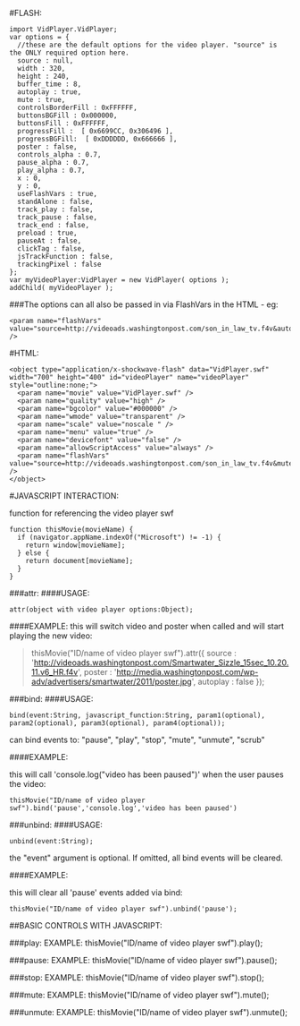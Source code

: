 #FLASH:

    import VidPlayer.VidPlayer;
    var options = {
      //these are the default options for the video player. "source" is the ONLY required option here.
      source : null,
      width : 320,
      height : 240,
      buffer_time : 8,
      autoplay : true,
      mute : true,
      controlsBorderFill : 0xFFFFFF,
      buttonsBGFill : 0x000000,
      buttonsFill : 0xFFFFFF,
      progressFill :  [ 0x6699CC, 0x306496 ],
      progressBGFill:  [ 0xDDDDDD, 0x666666 ],
      poster : false,
      controls_alpha : 0.7,
      pause_alpha : 0.7,
      play_alpha : 0.7,
      x : 0,
      y : 0,
      useFlashVars : true,
      standAlone : false,
      track_play : false,
      track_pause : false,
      track_end : false,
      preload : true,
      pauseAt : false,
      clickTag : false,
      jsTrackFunction : false,
      trackingPixel : false
    };
    var myVideoPlayer:VidPlayer = new VidPlayer( options );
    addChild( myVideoPlayer );



###The options can all also be passed in via FlashVars in the HTML - eg:

    <param name="flashVars" value="source=http://videoads.washingtonpost.com/son_in_law_tv.f4v&autoplay=false&mute=false" />


#HTML:

    <object type="application/x-shockwave-flash" data="VidPlayer.swf" width="700" height="400" id="videoPlayer" name="videoPlayer" style="outline:none;">
      <param name="movie" value="VidPlayer.swf" />
      <param name="quality" value="high" />
      <param name="bgcolor" value="#000000" />
      <param name="wmode" value="transparent" />
      <param name="scale" value="noscale " />
      <param name="menu" value="true" />
      <param name="devicefont" value="false" />
      <param name="allowScriptAccess" value="always" />
      <param name="flashVars" value="source=http://videoads.washingtonpost.com/son_in_law_tv.f4v&mute=false&autoplay=false&standAlone=true" />
    </object>



#JAVASCRIPT INTERACTION:

function for referencing the video player swf

    function thisMovie(movieName) {
      if (navigator.appName.indexOf("Microsoft") != -1) {
        return window[movieName];
      } else {
        return document[movieName];
      }
    }


###attr:
####USAGE: 

    attr(object with video player options:Object);

####EXAMPLE:
this will switch video and poster when called and will start playing the new video:
>thisMovie("ID/name of video player swf").attr({
>  source : 'http://videoads.washingtonpost.com/Smartwater_Sizzle_15sec_10.20.11.v6_HR.f4v',
>  poster : 'http://media.washingtonpost.com/wp-adv/advertisers/smartwater/2011/poster.jpg',
>  autoplay : false
>});



###bind:
####USAGE: 

    bind(event:String, javascript_function:String, param1(optional), param2(optional), param3(optional), param4(optional));
    
can bind events to: "pause", "play", "stop", "mute", "unmute", "scrub"

####EXAMPLE:

this will call 'console.log("video has been paused")' when the user pauses the video:

    thisMovie("ID/name of video player swf").bind('pause','console.log','video has been paused')



###unbind:
####USAGE: 

    unbind(event:String);
    
the "event" argument is optional. If omitted, all bind events will be cleared.

####EXAMPLE:

this will clear all 'pause' events added via bind:
    
    thisMovie("ID/name of video player swf").unbind('pause');



##BASIC CONTROLS WITH JAVASCRIPT:

###play:
EXAMPLE:
    thisMovie("ID/name of video player swf").play();

###pause:
EXAMPLE:
    thisMovie("ID/name of video player swf").pause();

###stop:
EXAMPLE:
    thisMovie("ID/name of video player swf").stop();

###mute:
EXAMPLE:
    thisMovie("ID/name of video player swf").mute();

###unmute:
EXAMPLE:
    thisMovie("ID/name of video player swf").unmute();